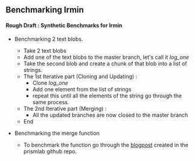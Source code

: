 ## Benchmarking Irmin ##

#### Rough Draft : Synthetic Benchmarks for Irmin ####

* Benchmarking 2 text blobs.
  * Take 2 text blobs
  * Add one of the text blobs to the master branch, let's call it *log_one*
  * Take the second blob and create a chunk of that blob into a list of strings.
  * The 1st Iterative part (Cloning and Updating) :
    * Clone *log_one*
    * Add one element from the list of strings
    * repeat this until all the elements of the string go through the same process.
  * The 2nd Iterative part (Merging) :
    * All the updated branches are now closed to the master branch
  * End

* Benchmarking the merge function
  * To benchmark the function go through the [blogpost](https://github.com/prismlab/docs/wiki/Adding-a-benchmark-to-Sandmark) created in the prismlab github repo.

